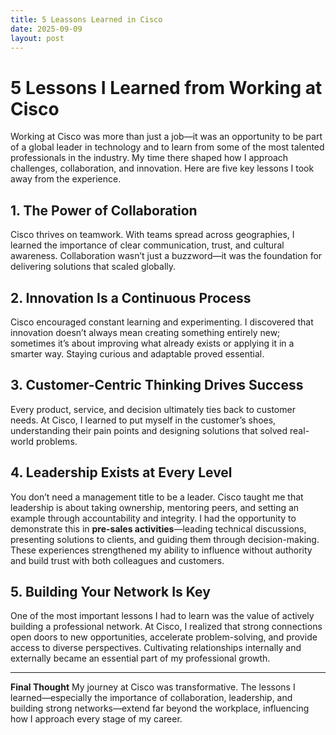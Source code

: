 ```yaml
---
title: 5 Leassons Learned in Cisco
date: 2025-09-09
layout: post
---
```


# 5 Lessons I Learned from Working at Cisco

Working at Cisco was more than just a job—it was an opportunity to be part of a global leader in technology and to learn from some of the most talented professionals in the industry. My time there shaped how I approach challenges, collaboration, and innovation. Here are five key lessons I took away from the experience.

## 1. The Power of Collaboration
Cisco thrives on teamwork. With teams spread across geographies, I learned the importance of clear communication, trust, and cultural awareness. Collaboration wasn’t just a buzzword—it was the foundation for delivering solutions that scaled globally.

## 2. Innovation Is a Continuous Process
Cisco encouraged constant learning and experimenting. I discovered that innovation doesn’t always mean creating something entirely new; sometimes it’s about improving what already exists or applying it in a smarter way. Staying curious and adaptable proved essential.

## 3. Customer-Centric Thinking Drives Success
Every product, service, and decision ultimately ties back to customer needs. At Cisco, I learned to put myself in the customer’s shoes, understanding their pain points and designing solutions that solved real-world problems.

## 4. Leadership Exists at Every Level
You don’t need a management title to be a leader. Cisco taught me that leadership is about taking ownership, mentoring peers, and setting an example through accountability and integrity. I had the opportunity to demonstrate this in **pre-sales activities**—leading technical discussions, presenting solutions to clients, and guiding them through decision-making. These experiences strengthened my ability to influence without authority and build trust with both colleagues and customers.

## 5. Building Your Network Is Key
One of the most important lessons I had to learn was the value of actively building a professional network. At Cisco, I realized that strong connections open doors to new opportunities, accelerate problem-solving, and provide access to diverse perspectives. Cultivating relationships internally and externally became an essential part of my professional growth.

---

**Final Thought**
My journey at Cisco was transformative. The lessons I learned—especially the importance of collaboration, leadership, and building strong networks—extend far beyond the workplace, influencing how I approach every stage of my career.
